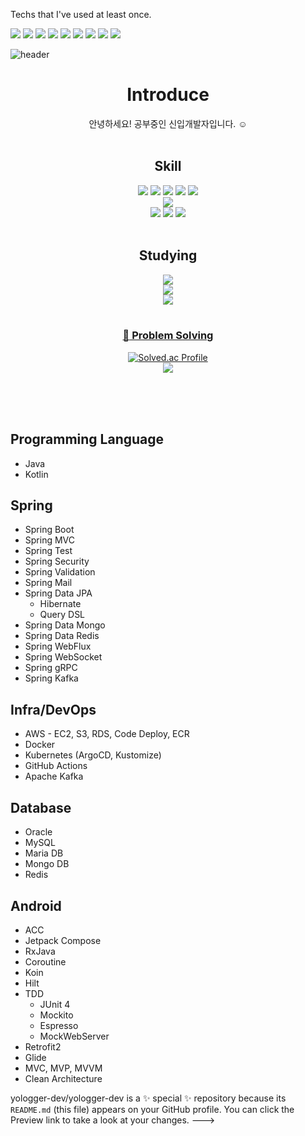 
Techs that I've used at least once.

<img src="https://img.shields.io/badge/Spring-6DB33F/?style=flat&logo=Spring&logoColor=white"/>
<img src="https://img.shields.io/badge/Spring Boot-6DB33F/?style=flat&logo=Spring Boot&logoColor=white"/>
<img src="https://img.shields.io/badge/Spring Security-6DB33F/?style=flat&logo=Spring Security&logoColor=white"/>
<img src="https://img.shields.io/badge/Kotlin-7F52FF/?style=flat&logo=Kotlin&logoColor=white"/>
<img src="https://img.shields.io/badge/Android-3DDC84/?style=flat&logo=Android&logoColor=white"/>
<img src="https://img.shields.io/badge/Docker-2496ED/?style=flat&logo=Docker&logoColor=white"/>
<img src="https://img.shields.io/badge/Kubernetes-D00000/?style=flat&logo=Kubernetes&logoColor=white"/>
<img src="https://img.shields.io/badge/Apache Kafka-231F20/?style=flat&logo=Apache Kafka&logoColor=white"/>
<img src="https://img.shields.io/badge/Redis-231F20/?style=flat&logo=Redis&logoColor=white"/>


<!-- 헤더 -->
![header](https://capsule-render.vercel.app/api?type=slice&color=auto&height=200&section=header&text=Yologger&desc=Backend%20Engineer&fontSize=60&rotate=14&fontAlignY=25&fontAlign=75&descAlignY=43&descAlign=80&&animation=twinkling)

<div align=center>
<!--소개-->
<h1>Introduce</h1>
 
안녕하세요! 공부중인 신입개발자입니다. :relaxed:
<br/><br/>
 
 <!--기술스택-->
   <h2>Skill </h2>
  <!--프론트-->
  <img src="https://img.shields.io/badge/React-61DAFB?style=flat&logo=React&logoColor=white"/>
  <img src="https://img.shields.io/badge/TypeScript-3178C6?style=flat&logo=TypeScript&logoColor=white"/>
  <img src="https://img.shields.io/badge/Redux-764ABC?style=flat&logo=Redux&logoColor=white"/>
  <img src="https://img.shields.io/badge/Sass-CC6699?style=flat&logo=Sass&logoColor=white"/>
  <img src="https://img.shields.io/badge/Vue.js-4FC08D?style=flat&logo=Vue.js&logoColor=white"/>
   <br/>
  <!--백-->
   <img src="https://img.shields.io/badge/MySQL-4479A1?style=flat&logo=MySQL&logoColor=white"/>
  <br/>
  <!--언어 및 툴 -->
   <img src="https://img.shields.io/badge/Java-007396?style=flat&logo=Java&logoColor=white"/>
    <img src="https://img.shields.io/badge/JavaScript-F7DF1E?style=flat&logo=JavaScript&logoColor=white"/>
   <img src="https://img.shields.io/badge/C-A8B9CC?style=flat&logo=C&logoColor=white"/>
<br/><br/>
  
 <!--공부중 -->
 <h2>Studying </h2>

 <img src="https://img.shields.io/badge/Next.js-000000?style=flat&logo=Next.js&logoColor=white"/>
  <!--백-->
  <br/>
  <img src="https://img.shields.io/badge/Spring-6DB33F?style=flat&logo=Spring&logoColor=white"/>
 <!--언어 및 툴 --> <br/>
  <img src="https://img.shields.io/badge/jQuery-0769AD?style=flat&logo=jQuery&logoColor=white"/>

 <br/>
 <br/>
  
 <!--알고리즘 -->
 <a href="https://github.com/yoon828/Algorithm" > <h3>:muscle: Problem Solving </h3> </a>
  
[![Solved.ac Profile](http://mazassumnida.wtf/api/generate_badge?boj=yoon828990)](https://solved.ac/yoon828990)<br/>
  <img src="https://img.shields.io/badge/Java-007396?style=flat&logo=Java&logoColor=white"/>

<br/><br/><br/>
  
<!--깃허브
<h3>:eyes: Github</h3>
  
  [![Hits](https://hits.seeyoufarm.com/api/count/incr/badge.svg?url=https%3A%2F%2Fgithub.com%2Fyoon828&count_bg=%2379C83D&title_bg=%23555555&icon=&icon_color=%23E7E7E7&title=hits&edge_flat=false)](https://hits.seeyoufarm.com)
  
[![Anurag's GitHub stats](https://github-readme-stats.vercel.app/api?username=yoon828&show_icons=true&theme=synthwave)](https://github.com/anuraghazra/github-readme-stats)
<br/><br/><br/> -->
  
 
</div>

## Programming Language
- Java
- Kotlin
 
## Spring
* Spring Boot
* Spring MVC
* Spring Test
* Spring Security  
* Spring Validation
* Spring Mail
* Spring Data JPA
   * Hibernate 
   * Query DSL
* Spring Data Mongo
* Spring Data Redis
* Spring WebFlux
* Spring WebSocket
* Spring gRPC
* Spring Kafka 

## Infra/DevOps
* AWS - EC2, S3, RDS, Code Deploy, ECR
* Docker
* Kubernetes (ArgoCD, Kustomize)
* GitHub Actions
* Apache Kafka

## Database
* Oracle
* MySQL
* Maria DB
* Mongo DB
* Redis

## Android
- ACC
- Jetpack Compose
- RxJava
- Coroutine
- Koin
- Hilt
- TDD
  - JUnit 4
  - Mockito
  - Espresso
  - MockWebServer
- Retrofit2
- Glide
- MVC, MVP, MVVM
- Clean Architecture

yologger-dev/yologger-dev is a ✨ special ✨ repository because its `README.md` (this file) appears on your GitHub profile.
You can click the Preview link to take a look at your changes.
--->
